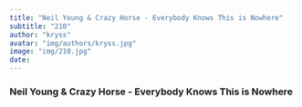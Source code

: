 ```yaml
---
title: "Neil Young & Crazy Horse - Everybody Knows This is Nowhere"
subtitle: "210"
author: "kryss"
avatar: "img/authors/kryss.jpg"
image: "img/210.jpg"
date:
---
```


### Neil Young & Crazy Horse - Everybody Knows This is Nowhere
